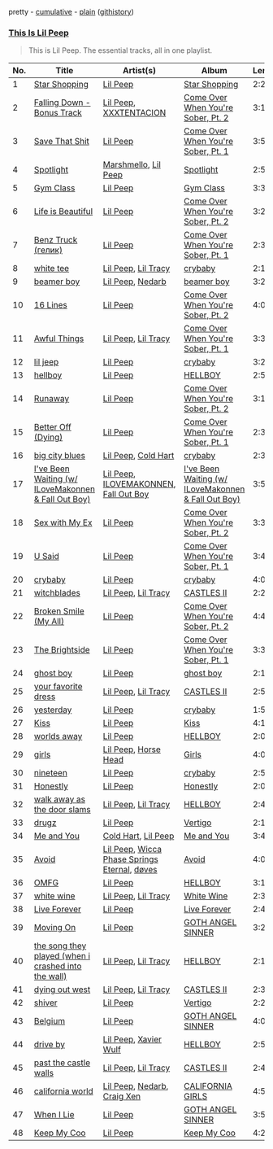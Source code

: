 pretty - [cumulative](/playlists/cumulative/This%20Is%20Lil%20Peep.md) - [plain](/playlists/plain/37i9dQZF1DZ06evO1kxsTC) ([githistory](https://github.githistory.xyz/tg-z/spotify-playlist-archive/blob/main/playlists/plain/37i9dQZF1DZ06evO1kxsTC))

### [This Is Lil Peep](https://open.spotify.com/playlist/37i9dQZF1DZ06evO1kxsTC)

> This is Lil Peep. The essential tracks, all in one playlist.

| No. | Title | Artist(s) | Album | Length |
|---|---|---|---|---|
| 1 | [Star Shopping](https://open.spotify.com/track/30bqVoKjX479ab90a8Pafp) | [Lil Peep](https://open.spotify.com/artist/2kCcBybjl3SAtIcwdWpUe3) | [Star Shopping](https://open.spotify.com/album/1dEpGPZONvmwYlE2jDOWOM) | 2:22 |
| 2 | [Falling Down - Bonus Track](https://open.spotify.com/track/4jvjzW7Hm0yK4LvvE0Paz9) | [Lil Peep](https://open.spotify.com/artist/2kCcBybjl3SAtIcwdWpUe3), [XXXTENTACION](https://open.spotify.com/artist/15UsOTVnJzReFVN1VCnxy4) | [Come Over When You're Sober, Pt. 2](https://open.spotify.com/album/52JymrguPgkmmwLaWIusst) | 3:16 |
| 3 | [Save That Shit](https://open.spotify.com/track/0S0vWvyZ6Rc79TXkWxT9QA) | [Lil Peep](https://open.spotify.com/artist/2kCcBybjl3SAtIcwdWpUe3) | [Come Over When You're Sober, Pt. 1](https://open.spotify.com/album/33TJ52PuwenGmysJrwMGCe) | 3:51 |
| 4 | [Spotlight](https://open.spotify.com/track/6VrCmhRBFnuGKmtNfk4jDs) | [Marshmello](https://open.spotify.com/artist/64KEffDW9EtZ1y2vBYgq8T), [Lil Peep](https://open.spotify.com/artist/2kCcBybjl3SAtIcwdWpUe3) | [Spotlight](https://open.spotify.com/album/2oQFjuVpdWJWfjRXIKUKCn) | 2:57 |
| 5 | [Gym Class](https://open.spotify.com/track/08AJ0xQv5LRZsvXf1Jkr2y) | [Lil Peep](https://open.spotify.com/artist/2kCcBybjl3SAtIcwdWpUe3) | [Gym Class](https://open.spotify.com/album/7x2DtmX7i1KTiZ5v0rUoeH) | 3:37 |
| 6 | [Life is Beautiful](https://open.spotify.com/track/5rYpwP1dHWGVMrSZbTmt3e) | [Lil Peep](https://open.spotify.com/artist/2kCcBybjl3SAtIcwdWpUe3) | [Come Over When You're Sober, Pt. 2](https://open.spotify.com/album/52JymrguPgkmmwLaWIusst) | 3:27 |
| 7 | [Benz Truck (гелик)](https://open.spotify.com/track/3kBD2xHIqKWXjLAGidDTSz) | [Lil Peep](https://open.spotify.com/artist/2kCcBybjl3SAtIcwdWpUe3) | [Come Over When You're Sober, Pt. 1](https://open.spotify.com/album/33TJ52PuwenGmysJrwMGCe) | 2:39 |
| 8 | [white tee](https://open.spotify.com/track/6KjkgYu4mjsMVYy4aCzyw6) | [Lil Peep](https://open.spotify.com/artist/2kCcBybjl3SAtIcwdWpUe3), [Lil Tracy](https://open.spotify.com/artist/5g63iWaMJ2UrkZMkCC8dMi) | [crybaby](https://open.spotify.com/album/6ay4qFjg5VgZFqJmiGcIIm) | 2:12 |
| 9 | [beamer boy](https://open.spotify.com/track/7hf89cT5FEmLV5E9fjrjG7) | [Lil Peep](https://open.spotify.com/artist/2kCcBybjl3SAtIcwdWpUe3), [Nedarb](https://open.spotify.com/artist/1VKWlHqcqwmU9CGKkJR09R) | [beamer boy](https://open.spotify.com/album/69nnJOr40uKMOFvB1sSKLp) | 3:23 |
| 10 | [16 Lines](https://open.spotify.com/track/6akBF8JWM8lrpqejdwIfYI) | [Lil Peep](https://open.spotify.com/artist/2kCcBybjl3SAtIcwdWpUe3) | [Come Over When You're Sober, Pt. 2](https://open.spotify.com/album/52JymrguPgkmmwLaWIusst) | 4:04 |
| 11 | [Awful Things](https://open.spotify.com/track/7Hr2XoaGpIMKbNXCZDZ3le) | [Lil Peep](https://open.spotify.com/artist/2kCcBybjl3SAtIcwdWpUe3), [Lil Tracy](https://open.spotify.com/artist/5g63iWaMJ2UrkZMkCC8dMi) | [Come Over When You're Sober, Pt. 1](https://open.spotify.com/album/33TJ52PuwenGmysJrwMGCe) | 3:34 |
| 12 | [lil jeep](https://open.spotify.com/track/5OXPfNGyUDTMOSaGhbAvOr) | [Lil Peep](https://open.spotify.com/artist/2kCcBybjl3SAtIcwdWpUe3) | [crybaby](https://open.spotify.com/album/6ay4qFjg5VgZFqJmiGcIIm) | 3:23 |
| 13 | [hellboy](https://open.spotify.com/track/2YGHCHkWTbtCUTjL0LUXtx) | [Lil Peep](https://open.spotify.com/artist/2kCcBybjl3SAtIcwdWpUe3) | [HELLBOY](https://open.spotify.com/album/3PGFdp8MUJ25eJjUl0O58X) | 2:57 |
| 14 | [Runaway](https://open.spotify.com/track/1FBi1YWCAxlRmfuUbMINqO) | [Lil Peep](https://open.spotify.com/artist/2kCcBybjl3SAtIcwdWpUe3) | [Come Over When You're Sober, Pt. 2](https://open.spotify.com/album/52JymrguPgkmmwLaWIusst) | 3:12 |
| 15 | [Better Off (Dying)](https://open.spotify.com/track/1tlrTC3x7viJ1U30oOFGdF) | [Lil Peep](https://open.spotify.com/artist/2kCcBybjl3SAtIcwdWpUe3) | [Come Over When You're Sober, Pt. 1](https://open.spotify.com/album/33TJ52PuwenGmysJrwMGCe) | 2:34 |
| 16 | [big city blues](https://open.spotify.com/track/1IX9zu7Ciqf1k48IyPLruN) | [Lil Peep](https://open.spotify.com/artist/2kCcBybjl3SAtIcwdWpUe3), [Cold Hart](https://open.spotify.com/artist/1fsCfvdiomqjKJFR6xI8e4) | [crybaby](https://open.spotify.com/album/6ay4qFjg5VgZFqJmiGcIIm) | 2:35 |
| 17 | [I've Been Waiting (w/ ILoveMakonnen & Fall Out Boy)](https://open.spotify.com/track/2v5JTeM6hSmi5wWy7jiwrI) | [Lil Peep](https://open.spotify.com/artist/2kCcBybjl3SAtIcwdWpUe3), [ILOVEMAKONNEN](https://open.spotify.com/artist/3aGFCoR8xGN6DKwvdzeSja), [Fall Out Boy](https://open.spotify.com/artist/4UXqAaa6dQYAk18Lv7PEgX) | [I've Been Waiting (w/ ILoveMakonnen & Fall Out Boy)](https://open.spotify.com/album/4BQUTZlR3OMrBorJo1ahoY) | 3:53 |
| 18 | [Sex with My Ex](https://open.spotify.com/track/0H1Had94fszD13qsFsP1U5) | [Lil Peep](https://open.spotify.com/artist/2kCcBybjl3SAtIcwdWpUe3) | [Come Over When You're Sober, Pt. 2](https://open.spotify.com/album/52JymrguPgkmmwLaWIusst) | 3:33 |
| 19 | [U Said](https://open.spotify.com/track/3F42FHouOY59SnSsyD2TAX) | [Lil Peep](https://open.spotify.com/artist/2kCcBybjl3SAtIcwdWpUe3) | [Come Over When You're Sober, Pt. 1](https://open.spotify.com/album/33TJ52PuwenGmysJrwMGCe) | 3:44 |
| 20 | [crybaby](https://open.spotify.com/track/6w1k5KDajzJSqPJzMYsQhA) | [Lil Peep](https://open.spotify.com/artist/2kCcBybjl3SAtIcwdWpUe3) | [crybaby](https://open.spotify.com/album/6ay4qFjg5VgZFqJmiGcIIm) | 4:07 |
| 21 | [witchblades](https://open.spotify.com/track/5GLW3IBX8Nhsup4bBLyGxa) | [Lil Peep](https://open.spotify.com/artist/2kCcBybjl3SAtIcwdWpUe3), [Lil Tracy](https://open.spotify.com/artist/5g63iWaMJ2UrkZMkCC8dMi) | [CASTLES II](https://open.spotify.com/album/4PBXjrqtjZmYtt37kB7px5) | 2:29 |
| 22 | [Broken Smile (My All)](https://open.spotify.com/track/1BCBBO8VUEFOb6RBct4XDp) | [Lil Peep](https://open.spotify.com/artist/2kCcBybjl3SAtIcwdWpUe3) | [Come Over When You're Sober, Pt. 2](https://open.spotify.com/album/52JymrguPgkmmwLaWIusst) | 4:40 |
| 23 | [The Brightside](https://open.spotify.com/track/4DbnKBddcHUHbYpidc36AT) | [Lil Peep](https://open.spotify.com/artist/2kCcBybjl3SAtIcwdWpUe3) | [Come Over When You're Sober, Pt. 1](https://open.spotify.com/album/33TJ52PuwenGmysJrwMGCe) | 3:36 |
| 24 | [ghost boy](https://open.spotify.com/track/19LvG1Uqsk9KyRRYhLC8Ib) | [Lil Peep](https://open.spotify.com/artist/2kCcBybjl3SAtIcwdWpUe3) | [ghost boy](https://open.spotify.com/album/3Dj0FGMTvrHnxr4iajMDpK) | 2:10 |
| 25 | [your favorite dress](https://open.spotify.com/track/1i5VGJwl7gFw0hQP4dVDgK) | [Lil Peep](https://open.spotify.com/artist/2kCcBybjl3SAtIcwdWpUe3), [Lil Tracy](https://open.spotify.com/artist/5g63iWaMJ2UrkZMkCC8dMi) | [CASTLES II](https://open.spotify.com/album/4PBXjrqtjZmYtt37kB7px5) | 2:57 |
| 26 | [yesterday](https://open.spotify.com/track/1oZX407PWkU5ETtmRy3zL8) | [Lil Peep](https://open.spotify.com/artist/2kCcBybjl3SAtIcwdWpUe3) | [crybaby](https://open.spotify.com/album/6ay4qFjg5VgZFqJmiGcIIm) | 1:52 |
| 27 | [Kiss](https://open.spotify.com/track/4J3FltfCktHfD9iPCneDGy) | [Lil Peep](https://open.spotify.com/artist/2kCcBybjl3SAtIcwdWpUe3) | [Kiss](https://open.spotify.com/album/0l6H93Pb31M3f5O1Q2bTGQ) | 4:10 |
| 28 | [worlds away](https://open.spotify.com/track/2JfV8E7wsD7eVY5wr69teC) | [Lil Peep](https://open.spotify.com/artist/2kCcBybjl3SAtIcwdWpUe3) | [HELLBOY](https://open.spotify.com/album/3PGFdp8MUJ25eJjUl0O58X) | 2:06 |
| 29 | [girls](https://open.spotify.com/track/6Z1KNUrW7f6oo97w8BNom7) | [Lil Peep](https://open.spotify.com/artist/2kCcBybjl3SAtIcwdWpUe3), [Horse Head](https://open.spotify.com/artist/0LBfcXnrLErD1afLyzB2xA) | [Girls](https://open.spotify.com/album/5pCeiX9Lt49piaapX5l8RH) | 4:00 |
| 30 | [nineteen](https://open.spotify.com/track/03XjE0nqkkQvktjlRXmsV6) | [Lil Peep](https://open.spotify.com/artist/2kCcBybjl3SAtIcwdWpUe3) | [crybaby](https://open.spotify.com/album/6ay4qFjg5VgZFqJmiGcIIm) | 2:57 |
| 31 | [Honestly](https://open.spotify.com/track/6pVVLXvKIzcOBj7uvoqU9g) | [Lil Peep](https://open.spotify.com/artist/2kCcBybjl3SAtIcwdWpUe3) | [Honestly](https://open.spotify.com/album/5fAaY4BwcPHRSg3TEcAFg4) | 2:08 |
| 32 | [walk away as the door slams](https://open.spotify.com/track/5vJMWciCIDG0R5gLZLF8DC) | [Lil Peep](https://open.spotify.com/artist/2kCcBybjl3SAtIcwdWpUe3), [Lil Tracy](https://open.spotify.com/artist/5g63iWaMJ2UrkZMkCC8dMi) | [HELLBOY](https://open.spotify.com/album/3PGFdp8MUJ25eJjUl0O58X) | 2:40 |
| 33 | [drugz](https://open.spotify.com/track/3aWX8DMLmQCOGx6cHMPr6V) | [Lil Peep](https://open.spotify.com/artist/2kCcBybjl3SAtIcwdWpUe3) | [Vertigo](https://open.spotify.com/album/7LtyHC1cjcnVQTYWSgFddT) | 2:19 |
| 34 | [Me and You](https://open.spotify.com/track/3f1ChZHm6v4KdUaEW5y5qd) | [Cold Hart](https://open.spotify.com/artist/1fsCfvdiomqjKJFR6xI8e4), [Lil Peep](https://open.spotify.com/artist/2kCcBybjl3SAtIcwdWpUe3) | [Me and You](https://open.spotify.com/album/4M2UFUU2fSUeD3fn3jxIvd) | 3:44 |
| 35 | [Avoid](https://open.spotify.com/track/1Cx37RLHtu6ZWA0W1uGkai) | [Lil Peep](https://open.spotify.com/artist/2kCcBybjl3SAtIcwdWpUe3), [Wicca Phase Springs Eternal](https://open.spotify.com/artist/70AkqfU43ou9hFxJZTDt7A), [døves](https://open.spotify.com/artist/7MdYtdLOSFdHTFfM4TU2bf) | [Avoid](https://open.spotify.com/album/7yTL4lZGyGBv8VVT9FNR35) | 4:00 |
| 36 | [OMFG](https://open.spotify.com/track/0EPLdgfGTsdcf7ygd8ChoZ) | [Lil Peep](https://open.spotify.com/artist/2kCcBybjl3SAtIcwdWpUe3) | [HELLBOY](https://open.spotify.com/album/3PGFdp8MUJ25eJjUl0O58X) | 3:17 |
| 37 | [white wine](https://open.spotify.com/track/3Q241k92c1I5sqKbdw6Ujb) | [Lil Peep](https://open.spotify.com/artist/2kCcBybjl3SAtIcwdWpUe3), [Lil Tracy](https://open.spotify.com/artist/5g63iWaMJ2UrkZMkCC8dMi) | [White Wine](https://open.spotify.com/album/31ytJD8mpNnjpZ0XhBWJf3) | 2:36 |
| 38 | [Live Forever](https://open.spotify.com/track/7h0tZTAllk7yNgcKStPk7f) | [Lil Peep](https://open.spotify.com/artist/2kCcBybjl3SAtIcwdWpUe3) | [Live Forever](https://open.spotify.com/album/4Q1oNuYWjMo6hWDHWC6lZ2) | 2:40 |
| 39 | [Moving On](https://open.spotify.com/track/1mo6pWcIXljy3y1Kju5JWG) | [Lil Peep](https://open.spotify.com/artist/2kCcBybjl3SAtIcwdWpUe3) | [GOTH ANGEL SINNER](https://open.spotify.com/album/2MjV1lZHkrNuPiyOOwJBTf) | 3:23 |
| 40 | [the song they played (when i crashed into the wall)](https://open.spotify.com/track/2D27mEHstGhdGONAhcEU6q) | [Lil Peep](https://open.spotify.com/artist/2kCcBybjl3SAtIcwdWpUe3), [Lil Tracy](https://open.spotify.com/artist/5g63iWaMJ2UrkZMkCC8dMi) | [HELLBOY](https://open.spotify.com/album/3PGFdp8MUJ25eJjUl0O58X) | 2:15 |
| 41 | [dying out west](https://open.spotify.com/track/4HOpXqs8bTeQRXJG8IwvKt) | [Lil Peep](https://open.spotify.com/artist/2kCcBybjl3SAtIcwdWpUe3), [Lil Tracy](https://open.spotify.com/artist/5g63iWaMJ2UrkZMkCC8dMi) | [CASTLES II](https://open.spotify.com/album/4PBXjrqtjZmYtt37kB7px5) | 2:32 |
| 42 | [shiver](https://open.spotify.com/track/3wv7UJioPys5AWFnaNFf2J) | [Lil Peep](https://open.spotify.com/artist/2kCcBybjl3SAtIcwdWpUe3) | [Vertigo](https://open.spotify.com/album/7LtyHC1cjcnVQTYWSgFddT) | 2:22 |
| 43 | [Belgium](https://open.spotify.com/track/0kvcPiQRHpwC55CmI9CUzr) | [Lil Peep](https://open.spotify.com/artist/2kCcBybjl3SAtIcwdWpUe3) | [GOTH ANGEL SINNER](https://open.spotify.com/album/2MjV1lZHkrNuPiyOOwJBTf) | 4:00 |
| 44 | [drive by](https://open.spotify.com/track/0AAPdx9ewxMxetyBYqwcfL) | [Lil Peep](https://open.spotify.com/artist/2kCcBybjl3SAtIcwdWpUe3), [Xavier Wulf](https://open.spotify.com/artist/3uo0ix4Y67XHVWBhXXIY1S) | [HELLBOY](https://open.spotify.com/album/3PGFdp8MUJ25eJjUl0O58X) | 2:55 |
| 45 | [past the castle walls](https://open.spotify.com/track/78nGj0nbBLDWnzSwWU2jOh) | [Lil Peep](https://open.spotify.com/artist/2kCcBybjl3SAtIcwdWpUe3), [Lil Tracy](https://open.spotify.com/artist/5g63iWaMJ2UrkZMkCC8dMi) | [CASTLES II](https://open.spotify.com/album/4PBXjrqtjZmYtt37kB7px5) | 2:49 |
| 46 | [california world](https://open.spotify.com/track/7kjYPapOatvPuqPuMn4TgM) | [Lil Peep](https://open.spotify.com/artist/2kCcBybjl3SAtIcwdWpUe3), [Nedarb](https://open.spotify.com/artist/1VKWlHqcqwmU9CGKkJR09R), [Craig Xen](https://open.spotify.com/artist/5bCwYvvFvWOEXtO9W7p0Iv) | [CALIFORNIA GIRLS](https://open.spotify.com/album/4W0UHmB35BRaSp8gge7x73) | 4:51 |
| 47 | [When I Lie](https://open.spotify.com/track/7CS41pvRBhejuFs4m5nwtr) | [Lil Peep](https://open.spotify.com/artist/2kCcBybjl3SAtIcwdWpUe3) | [GOTH ANGEL SINNER](https://open.spotify.com/album/2MjV1lZHkrNuPiyOOwJBTf) | 3:57 |
| 48 | [Keep My Coo](https://open.spotify.com/track/79DjvbtNrHbQ1AOJPbo5qe) | [Lil Peep](https://open.spotify.com/artist/2kCcBybjl3SAtIcwdWpUe3) | [Keep My Coo](https://open.spotify.com/album/0J4GZUnFppOkxhvP1oeNU6) | 4:26 |